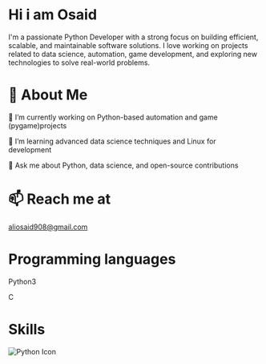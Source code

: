 # Hi i am Osaid

I'm a passionate Python Developer with a strong 
focus on building efficient, scalable, and 
maintainable software solutions. I love 
working on projects related to data science, 
automation, game development, and exploring 
new technologies to solve real-world problems.

# 🚀 About Me

🔭 I’m currently working on Python-based automation 
and game (pygame)projects

🌱 I’m learning advanced data science techniques and Linux for development

💬 Ask me about Python, data science, and open-source contributions

# 📫 Reach me at 
aliosaid908@gmail.com
# Programming languages 
Python3

C
# Skills
![Python Icon](https://cdn.iconscout.com/icon/free/png-256/python-3521655-2945099.png)


